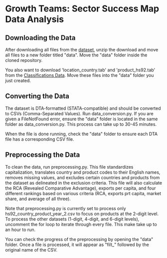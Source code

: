 # Growth Teams: Sector Success Map Data Analysis

## Downloading the Data

After downloading all files from the [dataset](https://dataverse.harvard.edu/dataset.xhtml?persistentId=doi:10.7910/DVN/T4CHWJ),
unzip the download and move all files to a new folder titled "data". Move the 
"data" folder inside the cloned repository.

You also want to download 'location_country.tab' and 'product_hs92.tab' from the [Classifications Data](https://dataverse.harvard.edu/dataset.xhtml?persistentId=doi:10.7910/DVN/3BAL1O). Move these files into the "data" folder you just created.

## Converting the Data
The dataset is DTA-formatted (STATA-compatible) and should be converted to CSVs (Comma-Separated Values). Run data_conversion.py. If you are given a FileNotFound error, ensure the "data" folder is located in the same folder as data_conversion.py. This process can take up to 30-45 minutes. 

When the file is done running, check the "data" folder to ensure each DTA file has a corresponding CSV file.

## Preprocessing the Data
To clean the data, run preprocessing.py. This file standardizes capitalization, translates country and product
codes to their English names, removes missing values, and excludes certain countries and products from the
dataset as delineated in the exclusion criteria. This file will also calculate the RCA (Revealed Comparative Advantage),
exports per capita, and four different rankings based on various criteria (RCA, exports prt capita, market share, and 
average of all three).

Note that preprocessing.py is currently set to process only hs92_country_product_year_2.csv to focus on products at the 2-digit level. To process the other datasets (1-digit, 4-digit, and 6-digit levels), uncomment the for loop to iterate through every file. This make take up to an hour to run.

You can check the progress of the preprocessing by opening the "data" folder. Once a file is processed, it will appear as "filt_" followed by the original name of the CSV.

